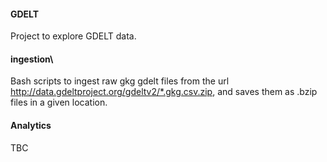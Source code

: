 #### GDELT  

Project to explore GDELT data.  

#### ingestion\  
Bash scripts to ingest raw gkg gdelt files from the url http://data.gdeltproject.org/gdeltv2/*.gkg.csv.zip, and saves them as .bzip files in a given location.  

#### Analytics  
TBC

